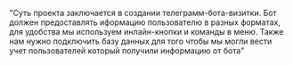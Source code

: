 "Суть проекта заключается в создании телеграмм-бота-визитки. 
Бот должен предоставлять иформацию пользователю в разных форматах, для удобства 
мы используем инлайн-кнопки и команды в меню. Также нам нужно подключить базу данных 
для того чтобы мы могли вести учет пользователей который получили информацию от бота"
